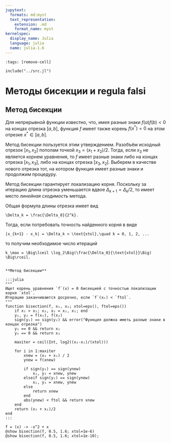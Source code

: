 ```yaml
---
jupytext:
  formats: md:myst
  text_representation:
    extension: .md
    format_name: myst
kernelspec:
  display_name: Julia
  language: julia
  name: julia-1.6
---
```


```{code-cell}
:tags: [remove-cell]

include("../src.jl")
```

# Методы бисекции и regula falsi

## Метод бисекции

Для непрерывной функции известно, что, имея разные знаки $f(a)f(b)<0$ на концах отрезка $[a, b]$, функция $f$ имеет также корень $f(x^*)=0$ на этом отрезке $x^* \in [a, b]$.

Метод бисекции пользуется этим утверждением. Разобъём исходный отрезок $[x_1, x_2]$ пополам точкой $x_3 = (x_1 + x_2) / 2$. Тогда, если $x_3$ не является корнем уравнения, то $f$ имеет разные знаки либо на концах отрезка $[x_1, x_3]$, либо на концах отрезка $[x_3, x_2]$. Выберем в качестве нового отрезка тот, на котором функция имеет разные знаки и продолжим процедуру.

Метод бисекции гарантирует локализацию корня. Поскольку за итерацию длина отрезка уменьшается вдвое $\Delta_{k+1} = \Delta_k / 2$, то имеет место *линейная сходимость* метода.

Общая формула длины отрезка имеет вид

```{math}
\Delta_k = \frac{\Delta_0}{2^k}.
```

Тогда, если потребовать точность найденного корня в виде

```{math}
|x_{k+1} - x_k| = \Delta_k < \text{xtol},\quad k = 0, 1, 2, ...
```

то получим необходимое число итераций

```{math}
k_\max = \Big\lceil \log_2\Big(\frac{\Delta_0}{\text{xtol}}\Big) \Big\rceil.
```

```{proof:function} bisection

**Метод бисекции**

:::julia
"""
Ищет корень уравнения `f`(x) = 0 бисекцией с точностью локализации корня `xtol`.
Итерации заканчиваются досрочно, если `f`(xₖ) < `ftol`.
"""
function bisection(f, x₁, x₂; xtol=eps(), ftol=eps())
    if x₁ > x₂; x₁, x₂ = x₂, x₁; end
    y₁, y₂ = f(x₁), f(x₂)
    sign(y₁) == sign(y₂) && error("Функция должна иметь разные знаки в концах отрезка")
    y₁ == 0 && return x₁
    y₂ == 0 && return x₂
    
    maxiter = ceil(Int, log2((x₂-x₁)/(xtol)))
    
    for i in 1:maxiter
        xnew = (x₂ + x₁) / 2
        ynew = f(xnew)
        
        if sign(y₂) == sign(ynew)
            x₂, y₂ = xnew, ynew
        elseif sign(y₁) == sign(ynew)
            x₁, y₁ = xnew, ynew
        else
            return xnew
        end
        abs(ynew) < ftol && return xnew
    end
    return (x₂ + x₁)/2
end
:::
```

```{code-cell}
f = (x) -> -x^2 + x
@show bisection(f, 0.5, 1.6; xtol=1e-6)
@show bisection(f, 0.5, 1.6; xtol=1e-10);
```